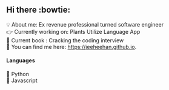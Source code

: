 ## Hi there :bowtie:
:bulb:  About me: Ex revenue professional turned software engineer<br>
:point_right: Currently working on: Plants Utilize Language App <br>
:book:  Current book : Cracking the coding interview<br>
:lipstick: You can find me here: https://jeeheehan.github.io.

#### Languages
:snake: Python<br>
:turtle: Javascript



<!--
**JeeheeHan/Jeeheehan** is a ✨ _special_ ✨ repository because its `README.md` (this file) appears on your GitHub profile.

Here are some ideas to get you started:

- 🔭 I’m currently working on PUL application
- 🌱 I’m currently learning at Hackbright Academy
- 👯 I’m looking to collaborate on ...
- 🤔 I’m looking for help with ...
- 💬 Ask me about ...
- 📫 How to reach me: ...
- 😄 Pronouns: ...
- ⚡ Fun fact: ...
-->
